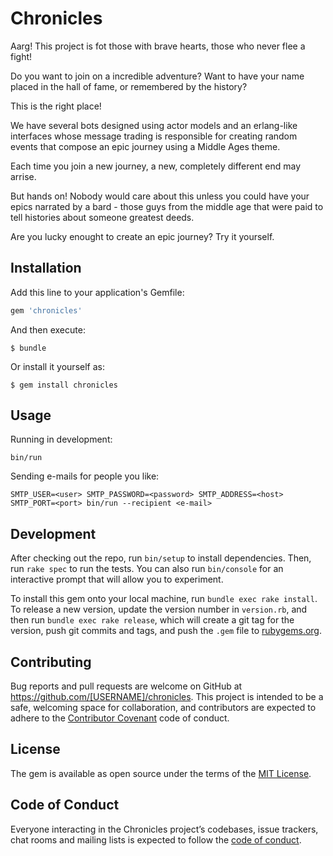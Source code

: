 # Chronicles

Aarg! This project is fot those with brave hearts, those who never flee a fight!

Do you want to join on a incredible adventure? Want to have your name placed
in the hall of fame, or remembered by the history?

This is the right place!

We have several bots designed using actor models and an erlang-like interfaces
whose message trading is responsible for creating random events that compose an 
epic journey using a Middle Ages theme.

Each time you join a new journey, a new, completely different end may arrise.

But hands on! Nobody would care about this unless you could have your epics 
narrated by a bard - those guys from the middle age that were paid to tell
histories about someone greatest deeds.

Are you lucky enought to create an epic journey? Try it yourself.

## Installation

Add this line to your application's Gemfile:

```ruby
gem 'chronicles'
```

And then execute:

    $ bundle

Or install it yourself as:

    $ gem install chronicles

## Usage

Running in development:

```
bin/run
```

Sending e-mails for people you like:

```
SMTP_USER=<user> SMTP_PASSWORD=<password> SMTP_ADDRESS=<host> SMTP_PORT=<port> bin/run --recipient <e-mail>
```

## Development

After checking out the repo, run `bin/setup` to install dependencies. Then, run `rake spec` to run the tests. You can also run `bin/console` for an interactive prompt that will allow you to experiment.

To install this gem onto your local machine, run `bundle exec rake install`. To release a new version, update the version number in `version.rb`, and then run `bundle exec rake release`, which will create a git tag for the version, push git commits and tags, and push the `.gem` file to [rubygems.org](https://rubygems.org).

## Contributing

Bug reports and pull requests are welcome on GitHub at https://github.com/[USERNAME]/chronicles. This project is intended to be a safe, welcoming space for collaboration, and contributors are expected to adhere to the [Contributor Covenant](http://contributor-covenant.org) code of conduct.

## License

The gem is available as open source under the terms of the [MIT License](https://opensource.org/licenses/MIT).

## Code of Conduct

Everyone interacting in the Chronicles project’s codebases, issue trackers, chat rooms and mailing lists is expected to follow the [code of conduct](https://github.com/[USERNAME]/chronicles/blob/master/CODE_OF_CONDUCT.md).
